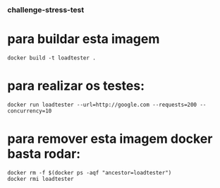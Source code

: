 ### challenge-stress-test

# para buildar esta imagem
```
docker build -t loadtester .
```

# para realizar os testes:
```
docker run loadtester --url=http://google.com --requests=200 --concurrency=10
```

# para remover esta imagem docker basta rodar:
```
docker rm -f $(docker ps -aqf "ancestor=loadtester")
docker rmi loadtester
```

